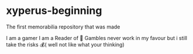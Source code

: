 # xyperus-beginning
The first memorabilia repository that was made

I am a gamer
I am a Reader of 📖
Gambles never work in my favour but i still take the risks 💰( well not like what your thinking)
